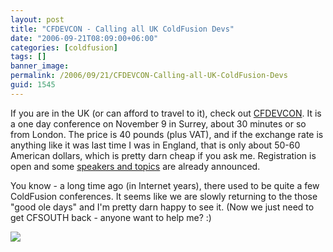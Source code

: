 ```yaml
---
layout: post
title: "CFDEVCON - Calling all UK ColdFusion Devs"
date: "2006-09-21T08:09:00+06:00"
categories: [coldfusion]
tags: []
banner_image: 
permalink: /2006/09/21/CFDEVCON-Calling-all-UK-ColdFusion-Devs
guid: 1545
---
```


If you are in the UK (or can afford to travel to it), check out <a href="http://www.cfdevcon.com/">CFDEVCON</a>. It is a one day conference on November 9 in Surrey, about 30 minutes or so from London. The price is 40 pounds (plus VAT), and if the exchange rate is anything like it was last time I was in England, that is only about 50-60 American dollars, which is pretty darn cheap if you ask me. Registration is open and some <a href="http://www.cfdevcon.com/#speakers">speakers and topics</a> are already announced.

You know - a long time ago (in Internet years), there used to be quite a few ColdFusion conferences. It seems like we are slowly returning to the those "good ole days" and I'm pretty darn happy to see it. (Now we just need to get CFSOUTH back - anyone want to help me? :)

<a href="http://www.cfdevcon.com"><img src="http://www.cfdevcon.com/images/banners/cfdevcon-banner-468x60.gif" border="0"></a>